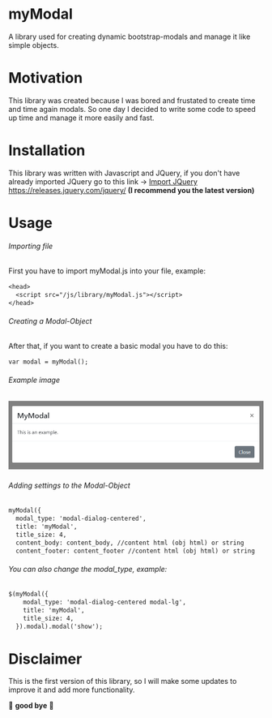 # myModal
A library used for creating dynamic bootstrap-modals and manage it like simple objects.

# Motivation
This library was created because I was bored and frustated to create time and time again modals.
So one day I decided to write some code to speed up time and manage it more easily and fast.

# Installation
This library was written with Javascript and JQuery,
if you don't have already imported JQuery go to this link -> [Import JQuery ](url)https://releases.jquery.com/jquery/
**(I recommend you the latest version)**

# Usage

###### Importing file
First you have to import myModal.js into your file, example:
```
<head>
  <script src="/js/library/myModal.js"></script>
</head>
```

###### Creating a Modal-Object
After that, if you want to create a basic modal you have to do this:

```
var modal = myModal();
```
###### Example image
![](https://github.com/Saimon02/myModal/blob/main/example.PNG?raw=true)

###### Adding settings to the Modal-Object

```
myModal({
  modal_type: 'modal-dialog-centered',
  title: 'myModal',
  title_size: 4,
  content_body: content_body, //content html (obj html) or string
  content_footer: content_footer //content html (obj html) or string
```

###### You can also change the modal_type, example:
```
$(myModal({
    modal_type: 'modal-dialog-centered modal-lg',
    title: 'myModal',
    title_size: 4,
  }).modal).modal('show');
  ```
 
# Disclaimer
This is the first version of this library, so I will make some updates to improve it 
and add more functionality.

🖤 **good bye** 🖤 
